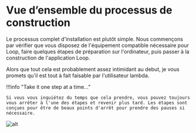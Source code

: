 # Vue d’ensemble du processus de construction

Le processus complet d'installation est plutôt simple. Nous commençons par vérifier que vous disposez de l'équipement compatible nécessaire pour Loop, faire quelques étapes de préparation sur l'ordinateur, puis passer à la construction de l'application Loop.

Alors que tout cela est probablement assez intimidant au debut, je vous promets qu'il est tout à fait faisable par l'utilisateur lambda.

!!!info "Take it one step at a time..."

    Si vous vous inquiétez du temps que cela prendre, vous pouvez toujours vous arrêter à l'une des étapes et revenir plus tard. Les étapes sont conçues pour être de beaux points d'arrêt pour prendre des pauses si nécessaire.

![alt](https://media.giphy.com/media/xThta8UkUaoqJoJQC4/giphy.gif)
